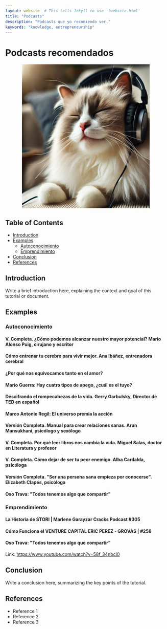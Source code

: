 ```yaml
---
layout: website  # This tells Jekyll to use 'twebsite.html'
title: "Podcasts"
description: "Podcasts que yo recomiendo ver."
keywords: "knowledge, entrepreneurship"
---
```


# Podcasts recomendados

<!-- You can replace the image and adjust the size as needed -->
<center><img src="img/cat-podcast.png" alt="Cat listening to a podcast." width="400" height="450"></center>

## Table of Contents
<!-- Update the links to match the sections you actually use -->
* [Introduction](#introduction)
* [Examples](#examples)
  * [Autoconocimiento](#autoconocimiento)
  * [Emprendimiento](#emprendimiento)
* [Conclusion](#conclusion)
* [References](#references)

## Introduction
<!-- Write an introduction here that describes the purpose of the tutorial and what the user will learn -->
Write a brief introduction here, explaining the context and goal of this tutorial or document.

## Examples
<!-- Make sure each example is well-explained and relevant to the tutorial topic -->

### Autoconocimiento

#### V. Completa. ¿Cómo podemos alcanzar nuestro mayor potencial? Mario Alonso Puig, cirujano y escritor

#### Cómo entrenar tu cerebro para vivir mejor. Ana Ibáñez, entrenadora cerebral

#### ¿Por qué nos equivocamos tanto en el amor?

#### Mario Guerra: Hay cuatro tipos de apego, ¿cuál es el tuyo?

#### Descifrando el rompecabezas de la vida. Gerry Garbulsky, Director de TED en español

#### Marco Antonio Regil: El universo premia la acción

#### Versión Completa. Manual para crear relaciones sanas. Arun Mansukhani, psicólogo y sexólogo

#### V. Completa. Por qué leer libros nos cambia la vida. Miguel Salas, doctor en Literatura y profesor

#### V. Completa. Cómo dejar de ser tu peor enemigo. Alba Cardalda, psicóloga

#### Versión Completa. "Ser una persona sana empieza por conocerse". Elizabeth Clapés, psicóloga

#### Oso Trava: "Todos tenemos algo que compartir"

### Emprendimiento

#### La Historia de STORI | Marlene Garayzar Cracks Podcast #305

#### Cómo Funciona el VENTURE CAPITAL ERIC PEREZ - GROVAS | #258

#### Oso Trava: "Todos tenemos algo que compartir"
Link: https://www.youtube.com/watch?v=58f_34nbcI0

## Conclusion

<!-- Provide a clear and concise summary of what the user should have learned in this tutorial -->
Write a conclusion here, summarizing the key points of the tutorial.

## References
<!-- List any sources you used or that the user can refer to for more information -->
* Reference 1
* Reference 2
* Reference 3
